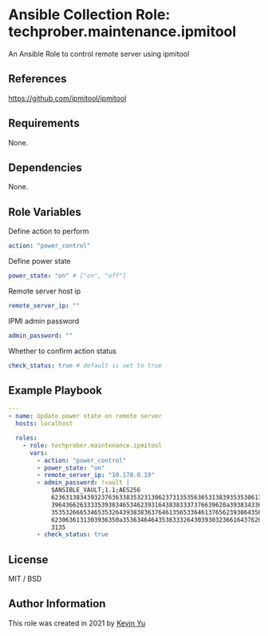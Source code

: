 # Ansible Collection Role: techprober.maintenance.ipmitool

An Ansible Role to control remote server using ipmitool

## References

https://github.com/ipmitool/ipmitool

## Requirements

None.

## Dependencies

None.

## Role Variables

Define action to perform

```yaml
action: "power_control"
```

Define power state

```yaml
power_state: "on" # ["on", "off"]
```

Remote server host ip

```yaml
remote_server_ip: ""
```

IPMI admin password

```yaml
admin_password: ""
```

Whether to confirm action status

```yaml
check_status: true # default is set to true
```

## Example Playbook

```yaml
---
- name: Update power state on remote server
  hosts: localhost

  roles:
    - role: techprober.maintenance.ipmitool
      vars:
        - action: "power_control"
        - power_state: "on"
        - remote_server_ip: "10.178.0.19"
        - admin_password: !vault |
            $ANSIBLE_VAULT;1.1;AES256
            62363138343932376363383532313062373135356365313839353530613037646465623262353161
            3964366263333539383465346239316438383337376639620a393834336439353430316230386566
            35353266653465353264393838363764613565336461376562393864356431303538623531333533
            6230636131303936350a353634646435363332643039303236616437626530633763633766376330
            3135
        - check_status: true
```

## License

MIT / BSD

## Author Information

This role was created in 2021 by [Kevin Yu](https://github.com/yqlbu)
